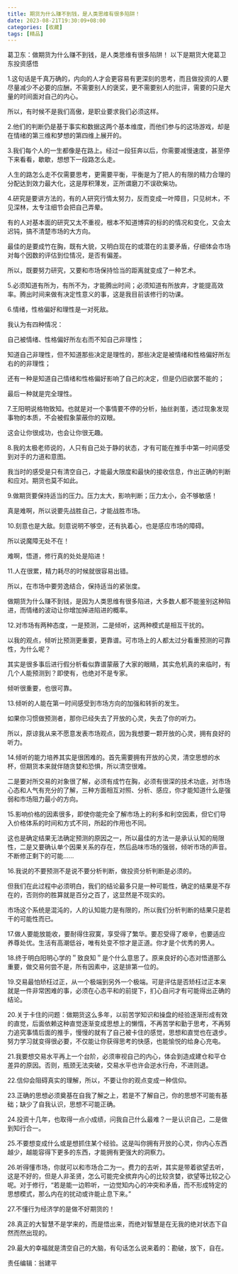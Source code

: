 ```yaml
---
title: 期货为什么赚不到钱，是人类思维有很多陷阱！
date: 2023-08-21T19:30:09+08:00
categories: [收藏]
tags: [精品]
---
```


葛卫东：做期货为什么赚不到钱，是人类思维有很多陷阱！
以下是期货大佬葛卫东投资感悟

1.这句话是千真万确的，内向的人才会更容易有更深刻的思考，而且做投资的人要尽量减少不必要的应酬，不需要别人的褒奖，更不需要别人的批评，需要的只是大量的时间面对自己的内心。

所以，有时候不是我们高傲，是职业要求我们必须这样。

2.他们的判断仍是基于事实和数据这两个基本维度，而他们参与的这场游戏，却是在情绪的第三维和梦想的第四维上展开的。

3.我们每个人的一生都像是在路上。经过一段狂奔以后，你需要减慢速度，甚至停下来看看，歇歇，想想下一段路怎么走。

人生的路怎么走不仅需要思考，更需要平衡，平衡是为了把人的有限的精力合理的分配达到效力最大化，这是厚积薄发，正所谓磨刀不误砍柴功。

4.研究是要讲方法的，有的人研究行情太努力，反而变成一叶障目，只见树木，不见深林，太专注细节会把自己弄晕。

有的人对基本面的研究又太不重视，根本不知道博弈的标的的情况和变化，又会太迟钝，搞不清楚市场的大方向。

最佳的是要成竹在胸，既有大貌，又明白现在的或潜在的主要矛盾，仔细体会市场对每个因数的评估到位情况，是否有偏差。

所以，既要努力研究，又要和市场保持恰当的距离就变成了一种艺术。

5.必须知道有所为，有所不为，才能腾出时间；必须知道有所放弃，才能提高效率。腾出时间来做有决定性意义的事，这是我目前该修行的功课。

6.情绪，性格偏好和理性是一对死敌。

我认为有四种情况：

自己被情绪、性格偏好所左右而不知自己非理性；

知道自己非理性，但不知道那些决定是理性的，那些决定是被情绪和性格偏好所左右的的非理性；

还有一种是知道自己情绪和性格偏好影响了自己的决定，但是仍旧欲罢不能的；

最后一种就是完全理性。

7.王阳明说格物致知。也就是对一个事情要不停的分析，抽丝剥茧，透过现象发现事物的本质，不会被假象蒙蔽你的双眼。

这会让你很成功，也会让你很无趣。

8.我的太极老师说的，人只有自己处于静的状态，才有可能在推手中第一时间感受到对手的力道和意图。

我当时的感受是只有清空自己，才能最大限度和最快的接收信息，作出正确的判断和应对。期货也莫不如此。

9.做期货要保持适当的压力。压力太大，影响判断；压力太小，会不够敏感！

真是难啊，所以说要先战胜自己，才能战胜市场。

10.刻意也是大敌。刻意说明不够空，还有执着心，也是感应市场的障碍。

所以说魔障无处不在！

难啊，悟道，修行真的处处是陷进！

11.人在很累，精力耗尽的时候就很容易出错。

所以，在市场中要劳逸结合，保持适当的紧张度。

做期货为什么赚不到钱，是因为人类思维有很多陷进，大多数人都不能鉴别这种陷进，而情绪的波动让你增加掉进陷进的概率。

12.对市场有两种态度，一是预测，二是倾听，这两种模式是相互干扰的。

以我的观点，倾听比预测更重要，更靠谱。可市场上的人都太过分看重预测的可靠性，为什么呢？

其实是很多事后进行假分析看似靠谱蒙蔽了大家的眼睛，其实危机真的来临时，有几个人能预测到？即使有，也绝对不是专家。

倾听很重要，也很可靠。

13.倾听的人能在第一时间感受到市场方向的加强和转折的发生。

如果你习惯做预测者，那你已经失去了开放的心灵，失去了你的听力。

所以，原谅我从来不愿意发表市场观点，因为我想要一颗开放的心灵，拥有良好的听力。

14.倾听的能力培养其实是很困难的。首先需要拥有开放的心灵，清空思想的水杯，但期货本来就伴随贪婪和恐惧，所以清空很难。

二是要对所交易的对象很了解，必须有成竹在胸，必须有很深的技术功底，对市场心态和人气有充分的了解，三种方面相互对照、分析、感应，你才能知道什么是强弱和市场阻力最小的方向。

15.影响价格的因素很多，即使你能完全了解市场上的利多和利空因素，但它们导入价格体系的时间和方式不同，所起的作用也不同。

这也是确定结果无法确定预测的原因之一，所以最佳的方法一是承认认知的局限性，二是又要确认单个因果关系的存在，然后品味市场的强弱，倾听市场的声音。不断修正剩下的可能……

16.我说的不要预测不是说不要分析判断，做投资分析判断是必须的。

但我们在此过程中必须明白，我们的结论最多只是一种可能性，确定的结果是不存在的，否则你的胜算就是百分之百了，这显然是不现实的。

市场这个系统是混沌的，人的认知能力是有限的，所以我们分析判断的结果只是若干的可能性而已。

17.做人要能放能收，要耐得住寂寞，享受得了繁华。要忍受得了艰辛，也要适应养尊处优。生活有高潮低谷，唯有处变不惊才是正道。你才是个优秀的男人。

18.终于明白阳明心学的＂致良知＂是个什么意思了。原来良好的心态对悟道那么重要，做交易何尝不是，所有因素中，这是排第一位的。

19.交易最怕矫枉过正，从一个极端到另外一个极端。可是评估是否矫枉过正本来就是一件非常困难的事，必须在心态平和的前提下，扪心自问才有可能得出正确的结论。

20.关于卡住的问题：做期货这么多年，以前苦学知识和操盘的经验逐渐形成有效的直觉，后面依赖这种直觉逐渐变成思想上的懒惰，不再苦学和勤于思考，不再努力追究事情后面的推手，慢慢的就有了自己被卡住的感觉，思想和直觉也在退步。努力学习就变得很必要，不仅能让你获得思考的快感，也能愉悦的给身心充电。

21.我要想交易水平再上一个台阶，必须审视自己的内心，体会到造成建仓和平仓差异的原因。否则，瓶颈无法突破，交易水平也许会逆水行舟，不进则退。

22.信仰会阻碍真实的理解，所以，不要让你的观点变成一种信仰。

23.正确的思想必须奠基在自我了解之上，若是不了解自己，你的思想不可能有基础；缺少了自我认识，思想不可能正确。

24.投资十几年，也取得一点小成绩，问我自己什么最难？一是认识自己，二是做到知行合一。

25.不要想变成什么或是想抓住某个经验。这是叫你拥有开放的心灵，你内心东西越少，越能容得下更多的东西，才能拥有更强大的洞察力。

26.听得懂市场，你就可以和市场合二为一。费力的去听，其实是带着欲望去听，这是不好的，但是人非圣贤，怎么可能完全摈弃内心的比较贪婪，欲望等比较之心呢。对于修行，“若是能一边聆听，一边觉知内心的冲突和矛盾，而不形成特定的思想模式，那么内在的扰动或许能止息下来。”

27.不懂行为经济学的是做不好期货的！

28.真正的大智慧不是学来的，而是悟出来，而绝对智慧是在无我的绝对状态下自然而然出现的。

29.最大的幸福就是清空自己的大脑，有句话怎么说来着的：勘破，放下，自在。

责任编辑：翁建平